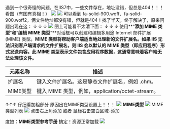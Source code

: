 遇到一个很奇怪的问题，在IIS7中，一些文件存在，地址没错，但总是404！！！看图（有图有真相！）
![](https://cdn.nlark.com/yuque/0/2021/png/2779910/1628823032796-e8d9dc9f-819b-4adf-a9c2-6dcdab5981a9.png#clientId=ucdb3753e-9ef2-4&from=paste&id=uccdad36f&originHeight=479&originWidth=614&originalType=url&ratio=1&rotation=0&showTitle=false&status=done&style=none&taskId=uef38e742-53d0-4f8e-bb8b-7a2534d7db0&title=)
![](https://cdn.nlark.com/yuque/0/2021/png/2779910/1628823033021-4713cd17-8c8b-4562-b749-464ec287c6fa.png#clientId=ucdb3753e-9ef2-4&from=paste&id=ufad02ed0&originHeight=73&originWidth=604&originalType=url&ratio=1&rotation=0&showTitle=false&status=done&style=none&taskId=u7378626a-0ad9-41a3-9093-65b2bdedcf2&title=)
可以看到 fa-solid-900.woff、fa-solid-900.woff2，俩文件地址都没有错，但就是404！找了半天，终于解决了，原来问题出现在这： ↓ ↓ ↓
![](https://cdn.nlark.com/yuque/0/2021/png/2779910/1628823033419-797234a7-95ca-4578-8f65-d1ce28097d91.png#clientId=ucdb3753e-9ef2-4&from=paste&id=uf79aa3f4&originHeight=425&originWidth=1024&originalType=url&ratio=1&rotation=0&showTitle=false&status=done&style=none&taskId=u7c71411d-8521-42da-8008-d77d803b271&title=)
图上可能看不太清下面：
↓ ↓ ↓
使用**“**添加 MIME 类型**”**和**“**编辑 MIME 类型**”**对话框可以创建和编辑多用途 Internet 邮件扩展 (MIME) 类型。**MIME 类型将帮助客户端适当地处理新的文件扩展名。如果 IIS 无法识别客户端请求的文件扩展名，则 IIS 会以默认的 MIME 类型（即应用程序）形式发送内容。此 MIME 类型表示文件包含应用程序数据，这通常意味着客户端无法处理该文件。**

| **元素名称** | **描述** |
| --- | --- |
| 扩展名 | 键入文件扩展名。这是静态文件扩展名，例如 .chm。 |
| MIME类型 | 键入 MIME 类型，例如，application/octet-stream。 |

↑↑↑ 仔细看加粗部分
原因出在MIME类型设置上！！！
![](https://cdn.nlark.com/yuque/0/2021/png/2779910/1628823033110-19bda27f-eaeb-4ff6-9b9f-4bfdac2ed8e5.png#clientId=ucdb3753e-9ef2-4&from=paste&id=u0b7ca7f8&originHeight=606&originWidth=1024&originalType=url&ratio=1&rotation=0&showTitle=false&status=done&style=none&taskId=u1b586318-61eb-449c-9a29-55b8e23846b&title=)
**MIME类型**
![](https://cdn.nlark.com/yuque/0/2021/png/2779910/1628823035329-d1e1449b-d95c-49da-bc24-2fe9d43d5bc0.png#clientId=ucdb3753e-9ef2-4&from=paste&id=uab9bb95e&originHeight=649&originWidth=1024&originalType=url&ratio=1&rotation=0&showTitle=false&status=done&style=none&taskId=u1f7f2240-e49a-4e2d-b1c2-80a5033fabd&title=)
MIME类型列表
![](https://cdn.nlark.com/yuque/0/2021/png/2779910/1628823035662-cd84b626-27a8-4362-8659-629da439e6e0.png#clientId=ucdb3753e-9ef2-4&from=paste&id=uc514acbf&originHeight=233&originWidth=462&originalType=url&ratio=1&rotation=0&showTitle=false&status=done&style=none&taskId=ud43ac78a-e572-44e7-8ef9-be076ca7065&title=)
点击右上角添加 或者 鼠标右击空白区域-添加

度娘：**MIME类型参考手册**
搞定！资源正常加载
![](https://cdn.nlark.com/yuque/0/2021/png/2779910/1628823035673-339569bd-360d-4c78-858a-1c0beda1a7ee.png#clientId=ucdb3753e-9ef2-4&from=paste&id=u78648167&originHeight=167&originWidth=660&originalType=url&ratio=1&rotation=0&showTitle=false&status=done&style=none&taskId=uc39978b5-704a-4484-9e81-be254ac9b98&title=)
